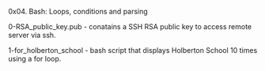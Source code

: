 0x04. Bash: Loops, conditions and parsing

0-RSA_public_key.pub - conatains a SSH RSA public key to access remote server via ssh.

1-for_holberton_school - bash script that displays Holberton School 10 times using a for loop.

